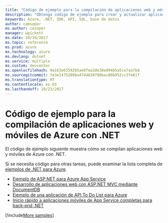 ```yaml
---
title: "Código de ejemplo para la compilación de aplicaciones web y móviles de Azure con .NET"
description: "Obtenga código de ejemplo para crear y actualizar aplicaciones web de Azure mediante .NET."
keywords: Azure, .NET, SDK, API, SQL, base de datos
author: camsoper
ms.author: casoper
manager: wpickett
ms.date: 10/19/2017
ms.topic: reference
ms.prod: azure
ms.technology: azure
ms.devlang: dotnet
ms.service: multiple
ms.custom: devcenter
ms.openlocfilehash: 0a163e63592b5ae9fea3de38e894b5a5ce7aa7bd
ms.sourcegitcommit: fe3e1475208ba47d4630788bac88b952cc3fe61f
ms.translationtype: HT
ms.contentlocale: es-ES
ms.lasthandoff: 10/23/2017
---
```

# <a name="sample-code-for-building-azure-web-and-mobile-apps-with-net"></a>Código de ejemplo para la compilación de aplicaciones web y móviles de Azure con .NET

El código de ejemplo siguiente muestra cómo se compilan aplicaciones web y móviles de Azure con .NET.

Si se necesita código para otras tareas, puede examinar la lista completa de [ejemplos de .NET para Azure](https://azure.microsoft.com/resources/samples/?platform=dotnet&view=azure-dotnet).

- [Ejemplo de ASP.NET para Azure App Service](https://azure.microsoft.com/en-us/resources/samples/app-service-web-dotnet-get-started/)
- [Desarrollo de aplicaciones web con ASP.NET MVC mediante DocumentDB](https://azure.microsoft.com/en-us/resources/samples/documentdb-dotnet-todo-app/
)
- [Ejemplo de una aplicación de API To Do List para Azure](https://azure.microsoft.com/en-us/resources/samples/app-service-api-dotnet-todo-list/?cdn=disable)
- [Inicio rápido a aplicaciones móviles de App Service completas para back-end .NET](https://azure.microsoft.com/en-us/resources/samples/app-service-mobile-dotnet-backend-quickstart/)


[!include[More samples](includes/more-samples.md)]

